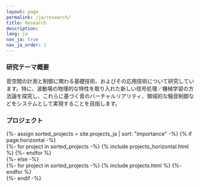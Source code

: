 ```yaml
---
layout: page
permalink: /ja/research/
title: Research
description:
lang: ja 
nav_ja: true
nav_ja_order: 1
---
```


### 研究テーマ概要

音空間の計測と制御に関わる基礎技術、およびその応用技術について研究しています。特に、波動場の物理的な特性を取り入れた新しい信号処理／機械学習の方法論を探究し、これらに基づく音のバーチャルリアリティ、領域的な騒音制御などをシステムとして実現することを目指します。

<div style="margin: 1rem;">
<script defer class="speakerdeck-embed" data-id="fa8341a7d3e446b8bcd1eec7b10fe781" data-ratio="1.77777777777778" src="//speakerdeck.com/assets/embed.js"></script>
</div>

### プロジェクト

<div class="projects" style="margin-top: 1rem;">
<!-- Display projects without categories -->
{%- assign sorted_projects = site.projects_ja | sort: "importance" -%}
<!-- Generate cards for each project -->
{% if page.horizontal -%}
<div class="container">
<div class="row row-cols-2">
{%- for project in sorted_projects -%}
    {% include projects_horizontal.html %}
{%- endfor %}
</div>
</div>
{%- else -%}
<div class="grid">
{%- for project in sorted_projects -%}
    {% include projects.html %}
{%- endfor %}
</div>
{%- endif -%}
</div>
